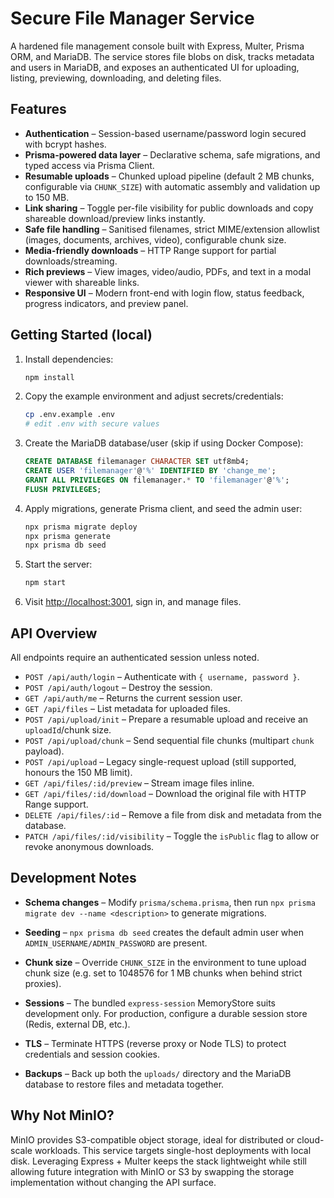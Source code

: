# Secure File Manager Service

A hardened file management console built with Express, Multer, Prisma ORM, and MariaDB. The service stores file blobs on disk, tracks metadata and users in MariaDB, and exposes an authenticated UI for uploading, listing, previewing, downloading, and deleting files.

## Features

- **Authentication** – Session-based username/password login secured with bcrypt hashes.
- **Prisma-powered data layer** – Declarative schema, safe migrations, and typed access via Prisma Client.
- **Resumable uploads** – Chunked upload pipeline (default 2 MB chunks, configurable via `CHUNK_SIZE`) with automatic assembly and validation up to 150 MB.
- **Link sharing** – Toggle per-file visibility for public downloads and copy shareable download/preview links instantly.
- **Safe file handling** – Sanitised filenames, strict MIME/extension allowlist (images, documents, archives, video), configurable chunk size.
- **Media-friendly downloads** – HTTP Range support for partial downloads/streaming.
- **Rich previews** – View images, video/audio, PDFs, and text in a modal viewer with shareable links.
- **Responsive UI** – Modern front-end with login flow, status feedback, progress indicators, and preview panel.

## Getting Started (local)

1. Install dependencies:
   ```bash
   npm install
   ```
2. Copy the example environment and adjust secrets/credentials:
   ```bash
   cp .env.example .env
   # edit .env with secure values
   ```
3. Create the MariaDB database/user (skip if using Docker Compose):
   ```sql
   CREATE DATABASE filemanager CHARACTER SET utf8mb4;
   CREATE USER 'filemanager'@'%' IDENTIFIED BY 'change_me';
   GRANT ALL PRIVILEGES ON filemanager.* TO 'filemanager'@'%';
   FLUSH PRIVILEGES;
   ```
4. Apply migrations, generate Prisma client, and seed the admin user:
   ```bash
   npx prisma migrate deploy
   npx prisma generate
   npx prisma db seed
   ```
5. Start the server:
   ```bash
   npm start
   ```
6. Visit [http://localhost:3001](http://localhost:3001), sign in, and manage files.


## API Overview

All endpoints require an authenticated session unless noted.

- `POST /api/auth/login` – Authenticate with `{ username, password }`.
- `POST /api/auth/logout` – Destroy the session.
- `GET /api/auth/me` – Returns the current session user.
- `GET /api/files` – List metadata for uploaded files.
- `POST /api/upload/init` – Prepare a resumable upload and receive an `uploadId`/chunk size.
- `POST /api/upload/chunk` – Send sequential file chunks (multipart `chunk` payload).
- `POST /api/upload` – Legacy single-request upload (still supported, honours the 150 MB limit).
- `GET /api/files/:id/preview` – Stream image files inline.
- `GET /api/files/:id/download` – Download the original file with HTTP Range support.
- `DELETE /api/files/:id` – Remove a file from disk and metadata from the database.
- `PATCH /api/files/:id/visibility` – Toggle the `isPublic` flag to allow or revoke anonymous downloads.

## Development Notes

- **Schema changes** – Modify `prisma/schema.prisma`, then run `npx prisma migrate dev --name <description>` to generate migrations.
- **Seeding** – `npx prisma db seed` creates the default admin user when `ADMIN_USERNAME/ADMIN_PASSWORD` are present.
- **Chunk size** – Override `CHUNK_SIZE` in the environment to tune upload chunk size (e.g. set to 1048576 for 1 MB chunks when behind strict proxies).

- **Sessions** – The bundled `express-session` MemoryStore suits development only. For production, configure a durable session store (Redis, external DB, etc.).
- **TLS** – Terminate HTTPS (reverse proxy or Node TLS) to protect credentials and session cookies.
- **Backups** – Back up both the `uploads/` directory and the MariaDB database to restore files and metadata together.

## Why Not MinIO?

MinIO provides S3-compatible object storage, ideal for distributed or cloud-scale workloads. This service targets single-host deployments with local disk. Leveraging Express + Multer keeps the stack lightweight while still allowing future integration with MinIO or S3 by swapping the storage implementation without changing the API surface.
